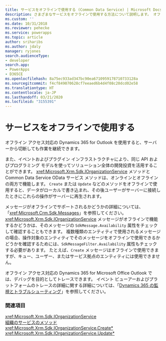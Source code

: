 ```yaml
---
title: サービスをオフラインで使用する (Common Data Service) | Microsoft Docs
description: さまざまなサービスをオフラインで使用する方法について説明します。 オフラインでサポートされているいくつかのメッセージがあります。 IOrganizationService のメッセージがオフラインで機能するかどうかは、そのメッセージの SdkMessage.Availability 属性をチェックすることでも確認できます。
ms.custom: ''
ms.date: 10/31/2018
ms.reviewer: pehecke
ms.service: powerapps
ms.topic: article
author: sriharibs
ms.author: jdaly
manager: ryjones
search.audienceType:
- developer
search.app:
- PowerApps
- D365CE
ms.openlocfilehash: 8a75ec933ad347bc90ea6710959178710733128a
ms.sourcegitcommit: f4cf849070628cf7eeaed6b4d4f08c20dcd02e58
ms.translationtype: HT
ms.contentlocale: ja-JP
ms.lasthandoff: 03/21/2020
ms.locfileid: "3155391"
---
```

# <a name="offline-use-of-services"></a>サービスをオフラインで使用する

オフライン アクセス対応の Dynamics 365 for Outlook を使用すると、サーバーから切断しても作業を継続できます。  
  
 また、イベントおよびプラグイン インフラストラクチャにより、同じ API およびプログラミング モデルを使ってソリューション全体の開発投資を活用することができます。 <xref:Microsoft.Xrm.Sdk.IOrganizationService> メソッドと Common Data Service OData サービス メソッドは、オンラインとオフラインの両方で機能します。 `Create` または `Update` などのメソッドをオフラインで使用すると、データがローカルで書き込まれ、その後ユーザーがサーバーに接続したときにこれらの操作がサーバーに再生されます。  
  
 メッセージがオフラインでサポートされるかどうかの詳細については、「<xref:Microsoft.Crm.Sdk.Messages>」を参照してください。 <xref:Microsoft.Xrm.Sdk.IOrganizationService> メッセージがオフラインで機能するかどうかは、そのメッセージの `SdkMessage.Availability` 属性をチェックして確認することもできます。 複数種類のエンティティで使用されるメッセージの場合、操作対象のエンティティでそのメッセージをオフラインで使用できるかどうかを確認するためには、`SdkMessageFilter.Availability` 属性もチェックする必要があります。 たとえば、`Create` メッセージはオフラインで使用できますが、キュー、ユーザー、またはサービス拠点のエンティティには使用できません。  
  
 オフライン アクセス対応の Dynamics 365 for Microsoft Office Outlook では、デバッグを目的としてトレースできます。 イベント ビューアーおよびプラットフォームのトレースの詳細に関する詳細については、「[Dynamics 365 の監視とトラブルシューティング](https://technet.microsoft.com/library/hh699694.aspx)」を参照してください。  
  
### <a name="see-also"></a>関連項目  
 
 <xref:Microsoft.Xrm.Sdk.IOrganizationService>   
 [組織のサービスのメソッド](/dynamics365/customer-engagement/developer/org-service/organization-service-methods)   
 <xref:Microsoft.Xrm.Sdk.IOrganizationService.Create*>   
 <xref:Microsoft.Xrm.Sdk.IOrganizationService.Update*>